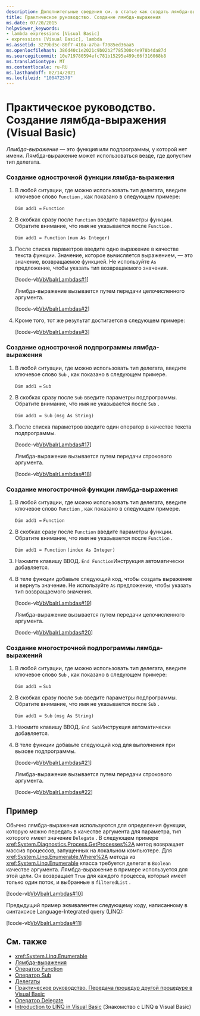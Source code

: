 ```yaml
---
description: Дополнительные сведения см. в статье как создать лямбда-выражение (Visual Basic)
title: Практическое руководство. Создание лямбда-выражения
ms.date: 07/20/2015
helpviewer_keywords:
- lambda expressions [Visual Basic]
- expressions [Visual Basic], lambda
ms.assetid: 3279bd5c-80f7-410a-a7ba-f7085ed36aa5
ms.openlocfilehash: 386d40c1e2021c9b02b2f785300c4e978b4da87d
ms.sourcegitcommit: 10e719780594efc781b15295e499c66f316068b8
ms.translationtype: MT
ms.contentlocale: ru-RU
ms.lasthandoff: 02/14/2021
ms.locfileid: "100472570"
---
```

# <a name="how-to-create-a-lambda-expression-visual-basic"></a>Практическое руководство. Создание лямбда-выражения (Visual Basic)

*Лямбда-выражение* — это функция или подпрограммы, у которой нет имени. Лямбда-выражение может использоваться везде, где допустим тип делегата.  
  
### <a name="to-create-a-single-line-lambda-expression-function"></a>Создание однострочной функции лямбда-выражения  
  
1. В любой ситуации, где можно использовать тип делегата, введите ключевое слово `Function` , как показано в следующем примере:  
  
     `Dim add1 =`   `Function`  
  
2. В скобках сразу после `Function` введите параметры функции. Обратите внимание, что имя не указывается после `Function` .  
  
     `Dim add1 = Function`   `(num As Integer)`  
  
3. После списка параметров введите одно выражение в качестве текста функции. Значение, которое вычисляется выражением, — это значение, возвращаемое функцией. Не используйте `As` предложение, чтобы указать тип возвращаемого значения.  
  
     [!code-vb[VbVbalrLambdas#1](~/samples/snippets/visualbasic/VS_Snippets_VBCSharp/VbVbalrLambdas/VB/Class1.vb#1)]  
  
     Лямбда-выражение вызывается путем передачи целочисленного аргумента.  
  
     [!code-vb[VbVbalrLambdas#2](~/samples/snippets/visualbasic/VS_Snippets_VBCSharp/VbVbalrLambdas/VB/Class1.vb#2)]  
  
4. Кроме того, тот же результат достигается в следующем примере:  
  
     [!code-vb[VbVbalrLambdas#3](~/samples/snippets/visualbasic/VS_Snippets_VBCSharp/VbVbalrLambdas/VB/Class1.vb#3)]  
  
### <a name="to-create-a-single-line-lambda-expression-subroutine"></a>Создание однострочной подпрограммы лямбда-выражения  
  
1. В любой ситуации, где можно использовать тип делегата, введите ключевое слово `Sub` , как показано в следующем примере.  
  
     `Dim add1 =`   `Sub`  
  
2. В скобках сразу после `Sub` введите параметры подпрограммы. Обратите внимание, что имя не указывается после `Sub` .  
  
     `Dim add1 = Sub`   `(msg As String)`  
  
3. После списка параметров введите один оператор в качестве текста подпрограммы.  
  
     [!code-vb[VbVbalrLambdas#17](~/samples/snippets/visualbasic/VS_Snippets_VBCSharp/VbVbalrLambdas/VB/Class1.vb#17)]  
  
     Лямбда-выражение вызывается путем передачи строкового аргумента.  
  
     [!code-vb[VbVbalrLambdas#18](~/samples/snippets/visualbasic/VS_Snippets_VBCSharp/VbVbalrLambdas/VB/Class1.vb#18)]  
  
### <a name="to-create-a-multiline-lambda-expression-function"></a>Создание многострочной функции лямбда-выражения  
  
1. В любой ситуации, где можно использовать тип делегата, введите ключевое слово `Function` , как показано в следующем примере.  
  
     `Dim add1 =`   `Function`  
  
2. В скобках сразу после `Function` введите параметры функции. Обратите внимание, что имя не указывается после `Function` .  
  
     `Dim add1 = Function`   `(index As Integer)`  
  
3. Нажмите клавишу ВВОД. `End Function`Инструкция автоматически добавляется.  
  
4. В теле функции добавьте следующий код, чтобы создать выражение и вернуть значение. Не используйте `As` предложение, чтобы указать тип возвращаемого значения.  
  
     [!code-vb[VbVbalrLambdas#19](~/samples/snippets/visualbasic/VS_Snippets_VBCSharp/VbVbalrLambdas/VB/Class1.vb#19)]  
  
     Лямбда-выражение вызывается путем передачи целочисленного аргумента.  
  
     [!code-vb[VbVbalrLambdas#20](~/samples/snippets/visualbasic/VS_Snippets_VBCSharp/VbVbalrLambdas/VB/Class1.vb#20)]  
  
### <a name="to-create-a-multiline-lambda-expression-subroutine"></a>Создание многострочной подпрограммы лямбда-выражений  
  
1. В любой ситуации, где можно использовать тип делегата, введите ключевое слово `Sub` , как показано в следующем примере:  
  
     `Dim add1 =`   `Sub`  
  
2. В скобках сразу после `Sub` введите параметры подпрограммы. Обратите внимание, что имя не указывается после `Sub` .  
  
     `Dim add1 = Sub`  `(msg As String)`  
  
3. Нажмите клавишу ВВОД. `End Sub`Инструкция автоматически добавляется.  
  
4. В теле функции добавьте следующий код для выполнения при вызове подпрограммы.  
  
     [!code-vb[VbVbalrLambdas#21](~/samples/snippets/visualbasic/VS_Snippets_VBCSharp/VbVbalrLambdas/VB/Class1.vb#21)]  
  
     Лямбда-выражение вызывается путем передачи строкового аргумента.  
  
     [!code-vb[VbVbalrLambdas#22](~/samples/snippets/visualbasic/VS_Snippets_VBCSharp/VbVbalrLambdas/VB/Class1.vb#22)]  
  
## <a name="example"></a>Пример  

 Обычно лямбда-выражения используются для определения функции, которую можно передать в качестве аргумента для параметра, тип которого имеет значение `Delegate` . В следующем примере <xref:System.Diagnostics.Process.GetProcesses%2A> метод возвращает массив процессов, запущенных на локальном компьютере. Для <xref:System.Linq.Enumerable.Where%2A> метода из <xref:System.Linq.Enumerable> класса требуется делегат в `Boolean` качестве аргумента. Лямбда-выражение в примере используется для этой цели. Он возвращает `True` для каждого процесса, который имеет только один поток, и выбранные в `filteredList` .  
  
 [!code-vb[VbVbalrLambdas#10](~/samples/snippets/visualbasic/VS_Snippets_VBCSharp/VbVbalrLambdas/VB/Class4.vb#10)]  
  
 Предыдущий пример эквивалентен следующему коду, написанному в синтаксисе Language-Integrated query (LINQ):  
  
 [!code-vb[VbVbalrLambdas#11](~/samples/snippets/visualbasic/VS_Snippets_VBCSharp/VbVbalrLambdas/VB/Class5.vb#11)]  
  
## <a name="see-also"></a>См. также

- <xref:System.Linq.Enumerable>
- [Лямбда-выражения](./lambda-expressions.md)
- [Оператор Function](../../../language-reference/statements/function-statement.md)
- [Оператор Sub](../../../language-reference/statements/sub-statement.md)
- [Делегаты](../delegates/index.md)
- [Практическое руководство. Передача процедур другой процедуре в Visual Basic](../delegates/how-to-pass-procedures-to-another-procedure.md)
- [Оператор Delegate](../../../language-reference/statements/delegate-statement.md)
- [Introduction to LINQ in Visual Basic](../linq/introduction-to-linq.md) (Знакомство с LINQ в Visual Basic)
